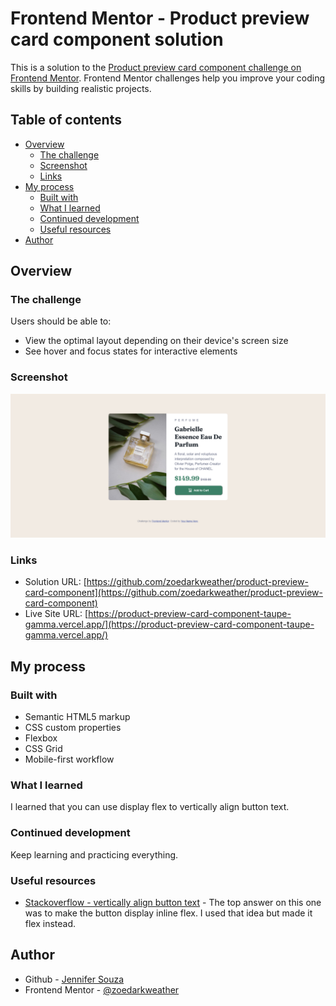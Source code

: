 # Frontend Mentor - Product preview card component solution

This is a solution to the [Product preview card component challenge on Frontend Mentor](https://www.frontendmentor.io/challenges/product-preview-card-component-GO7UmttRfa). Frontend Mentor challenges help you improve your coding skills by building realistic projects. 

## Table of contents

- [Overview](#overview)
  - [The challenge](#the-challenge)
  - [Screenshot](#screenshot)
  - [Links](#links)
- [My process](#my-process)
  - [Built with](#built-with)
  - [What I learned](#what-i-learned)
  - [Continued development](#continued-development)
  - [Useful resources](#useful-resources)
- [Author](#author)


## Overview

### The challenge

Users should be able to:

- View the optimal layout depending on their device's screen size
- See hover and focus states for interactive elements

### Screenshot

![](./screenshot.png)

### Links

- Solution URL: [https://github.com/zoedarkweather/product-preview-card-component](https://github.com/zoedarkweather/product-preview-card-component)
- Live Site URL: [https://product-preview-card-component-taupe-gamma.vercel.app/](https://product-preview-card-component-taupe-gamma.vercel.app/)

## My process

### Built with

- Semantic HTML5 markup
- CSS custom properties
- Flexbox
- CSS Grid
- Mobile-first workflow


### What I learned

I learned that you can use display flex to vertically align button text.


### Continued development

Keep learning and practicing everything.

### Useful resources

- [Stackoverflow - vertically align button text](https://stackoverflow.com/questions/5184856/html-vertical-align-the-text-inside-input-type-button) - The top answer on this one was to make the button display inline flex. I used that idea but made it flex instead.

## Author

- Github - [Jennifer Souza](https://github.com/zoedarkweather)
- Frontend Mentor - [@zoedarkweather](https://www.frontendmentor.io/profile/zoedarkweather)
